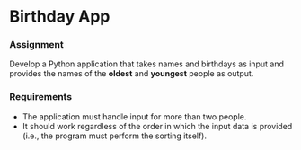 # Birthday App

### Assignment

Develop a Python application that takes names and birthdays as input and provides the names of the **oldest** and **youngest** people as output.

### Requirements

- The application must handle input for more than two people.
- It should work regardless of the order in which the input data is provided (i.e., the program must perform the sorting itself).
